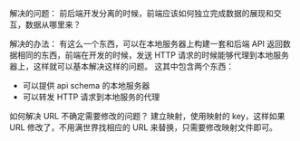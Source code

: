 解决的问题：
前后端开发分离的时候，前端应该如何独立完成数据的展现和交互，数据从哪里来？

解决的办法：
有这么一个东西，可以在本地服务器上构建一套和后端 API 返回数据相同的东西，前端在开发的时候，发送 HTTP 请求的时候能够代理到本地服务器上，这样就可以基本解决这样的问题。
这其中包含两个东西：
- 可以提供 api schema 的本地服务器
- 可以转发 HTTP 请求到本地服务的代理

如何解决 URL 不确定需要修改的问题？
建立映射，使用映射的 key，这样如果 URL 修改了，不用满世界找相应的 URL 来替换，只需要修改映射文件即可。